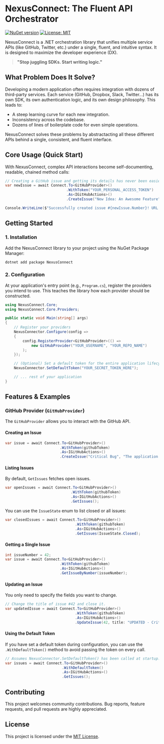 # NexusConnect: The Fluent API Orchestrator

[![NuGet version](https://img_shields_io/nuget/v/NexusConnect.svg)](https://www.nuget.org/packages/NexusConnect/)
[![License: MIT](https://img_shields_io/badge/License-MIT-yellow.svg)](https://opensource.org/licenses/MIT)

NexusConnect is a .NET orchestration library that unifies multiple service APIs (like GitHub, Twitter, etc.) under a single, fluent, and intuitive syntax. It is designed to maximize the developer experience (DX).

> **"Stop juggling SDKs. Start writing logic."**

## What Problem Does It Solve?

Developing a modern application often requires integration with dozens of third-party services. Each service (GitHub, Dropbox, Slack, Twitter...) has its own SDK, its own authentication logic, and its own design philosophy. This leads to:
-   A steep learning curve for each new integration.
-   Inconsistency across the codebase.
-   Dozens of lines of boilerplate code for even simple operations.

NexusConnect solves these problems by abstractacting all these different APIs behind a single, consistent, and fluent interface.

## Core Usage (Quick Start)

With NexusConnect, complex API interactions become self-documenting, readable, chained method calls:

```csharp
// Creating a GitHub issue and getting its details has never been easier.
var newIssue = await Connect.To<GitHubProvider>()
                            .WithToken("YOUR_PERSONAL_ACCESS_TOKEN")
                            .As<IGitHubActions>()
                            .CreateIssue("New Idea: An Awesome Feature", "We should definitely implement this feature.");

Console.WriteLine($"Successfully created issue #{newIssue.Number}! URL: {newIssue.Url}");
```

## Getting Started

### 1. Installation

Add the NexusConnect library to your project using the NuGet Package Manager:

```bash
dotnet add package NexusConnect
```

### 2. Configuration

At your application's entry point (e.g., `Program.cs`), register the providers you intend to use. This teaches the library how each provider should be constructed.

```csharp
using NexusConnect.Core;
using NexusConnect.Core.Providers;

public static void Main(string[] args)
{
    // Register your providers
    NexusConnector.Configure(config =>
    {
        config.RegisterProvider<GitHubProvider>(() => 
            new GitHubProvider("YOUR_USERNAME", "YOUR_REPO_NAME")
        );
    });

    // (Optional) Set a default token for the entire application lifecycle
    NexusConnector.SetDefaultToken("YOUR_SECRET_TOKEN_HERE");

    // ... rest of your application
}
```

## Features & Examples

### GitHub Provider (`GitHubProvider`)

The `GitHubProvider` allows you to interact with the GitHub API.

#### Creating an Issue

```csharp
var issue = await Connect.To<GitHubProvider>()
                         .WithToken(githubToken)
                         .As<IGitHubActions>()
                         .CreateIssue("Critical Bug", "The application crashes on the main page.");
```

#### Listing Issues

By default, `GetIssues` fetches open issues.

```csharp
var openIssues = await Connect.To<GitHubProvider>()
                              .WithToken(githubToken)
                              .As<IGitHubActions>()
                              .GetIssues();
```

You can use the `IssueState` enum to list closed or all issues:

```csharp
var closedIssues = await Connect.To<GitHubProvider>()
                                .WithToken(githubToken)
                                .As<IGitHubActions>()
                                .GetIssues(IssueState.Closed);
```

#### Getting a Single Issue

```csharp
int issueNumber = 42;
var issue = await Connect.To<GitHubProvider>()
                         .WithToken(githubToken)
                         .As<IGitHubActions>()
                         .GetIssueByNumber(issueNumber);
```

#### Updating an Issue

You only need to specify the fields you want to change.

```csharp
// Change the title of issue #42 and close it.
var updatedIssue = await Connect.To<GitHubProvider>()
                                .WithToken(githubToken)
                                .As<IGitHubActions>()
                                .UpdateIssue(42, title: "UPDATED - Critical Bug Fixed", state: IssueState.Closed);
```

#### Using the Default Token

If you have set a default token during configuration, you can use the `.WithDefaultToken()` method to avoid passing the token on every call.

```csharp
// Assumes NexusConnector.SetDefaultToken() has been called at startup.
var issues = await Connect.To<GitHubProvider>()
                          .WithDefaultToken()
                          .As<IGitHubActions>()
                          .GetIssues();
```

## Contributing

This project welcomes community contributions. Bug reports, feature requests, and pull requests are highly appreciated.

## License

This project is licensed under the [MIT License](https://opensource.org/licenses/MIT).